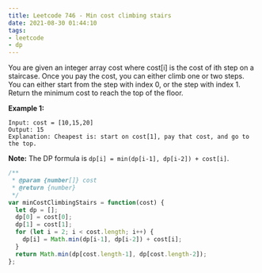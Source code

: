 ```yaml
---
title: Leetcode 746 - Min cost climbing stairs
date: 2021-08-30 01:44:10
tags:
- leetcode
- dp
---
```

You are given an integer array cost where cost[i] is the cost of ith step on a staircase. Once you pay the cost, you can either climb one or two steps.
You can either start from the step with index 0, or the step with index 1.
Return the minimum cost to reach the top of the floor.

**Example 1:**
```
Input: cost = [10,15,20]
Output: 15
Explanation: Cheapest is: start on cost[1], pay that cost, and go to the top.
```
**Note:** The DP formula is `dp[i] = min(dp[i-1], dp[i-2]) + cost[i]`. 

```javascript
/**
 * @param {number[]} cost
 * @return {number}
 */
var minCostClimbingStairs = function(cost) {
  let dp = [];
  dp[0] = cost[0];
  dp[1] = cost[1];
  for (let i = 2; i < cost.length; i++) {
    dp[i] = Math.min(dp[i-1], dp[i-2]) + cost[i];
  }
  return Math.min(dp[cost.length-1], dp[cost.length-2]);
};
```
